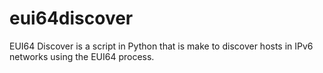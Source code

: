 # eui64discover
EUI64 Discover is a script in Python that is make to discover hosts in IPv6 networks using the EUI64 process.
